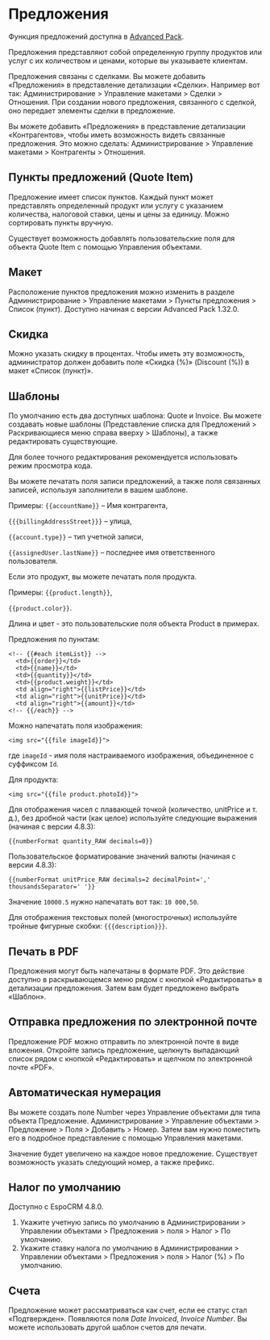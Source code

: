 # Предложения

Функция предложений доступна в [Advanced Pack](https://www.espocrm.com/extensions/advanced-pack/).

Предложения представляют собой определенную группу продуктов или услуг с их количеством и ценами, которые вы указываете клиентам.

Предложения связаны с сделками. Вы можете добавить «Предложения» в представление детализации «Сделки». Например вот так: Администрирование > Управление макетами > Сделки > Отношения. При создании нового предложения, связанного с сделкой, оно передает элементы сделки в предложение.

Вы можете добавить «Предложения» в представление детализации «Контрагентов», чтобы иметь возможность видеть связанные предложения. Это можно сделать: Администрирование > Управление макетами > Контрагенты > Отношения.

## Пункты предложений (Quote Item)

Предложение имеет список пунктов. Каждый пункт может представлять определенный продукт или услугу с указанием количества, налоговой ставки, цены и цены за единицу. Можно сортировать пункты вручную.

Существует возможность добавлять пользовательские поля для объекта Quote Item с помощью Управления объектами.

## Макет 

Расположение пунктов предложения можно изменить в разделе Администрирование > Управление макетами > Пункты предложения > Список (пункт). Доступно начиная с версии Advanced Pack 1.32.0.

## Скидка

Можно указать скидку в процентах. Чтобы иметь эту возможность, администратор должен добавить поле «Скидка (%)» (Discount (%)) в макет «Список (пункт)».

## Шаблоны

По умолчанию есть два доступных шаблона: Quote и Invoice. Вы можете создавать новые шаблоны (Представление списка для Предложений > Раскривающиеся меню справа вверху > Шаблоны), а также редактировать существующие.

Для более точного редактирования рекомендуется использовать режим просмотра кода.

Вы можете печатать поля записи предложений, а также поля связанных записей, используя заполнители в вашем шаблоне.

Примеры:
`{{accountName}}` – Имя контрагента,

`{{{billingAddressStreet}}}` – улица,

`{{account.type}}` – тип учетной записи,

`{{assignedUser.lastName}}` – последнее имя ответственного пользователя.

Если это продукт, вы можете печатать поля продукта.

Примеры:
`{{product.length}}`, 

`{{product.color}}`.

Длина и цвет - это пользовательские поля объекта Product в примерах.

Предложения по пунктам:

```
<!-- {{#each itemList}} -->
  <td>{{order}}</td>
  <td>{{name}}</td>
  <td>{{quantity}}</td>
  <td>{{product.weight}}</td>
  <td align="right">{{listPrice}}</td>
  <td align="right">{{unitPrice}}</td>
  <td align="right">{{amount}}</td>
<!-- {{/each}} -->
```

Можно напечатать поля изображения:

```
<img src="{{file imageId}}">
```
где `imageId` - имя поля настраиваемого изображения, объединенное с суффиксом `Id`.

Для продукта:
```
<img src="{{file product.photoId}}">
```

Для отображения чисел с плавающей точкой (количество, unitPrice и т. д.), без дробной части (как целое) используйте следующие выражения (начиная с версии 4.8.3):
```
{{numberFormat quantity_RAW decimals=0}}
```

Пользовательское форматирование значений валюты (начиная с версии 4.8.3):
```
{{numberFormat unitPrice_RAW decimals=2 decimalPoint=',' thousandsSeparator=' '}}
```
Значение `10000.5` нужно напечатать вот так: `10 000,50`.

Для отображения текстовых полей (многострочных) используйте тройные фигурные скобки: `{{{description}}}`.

## Печать в PDF

Предложения могут быть напечатаны в формате PDF. Это действие доступно в раскрывающемся меню рядом с кнопкой «Редактировать» в детализации предложения. Затем вам будет предложено выбрать «Шаблон».

## Отправка предложения по электронной почте

Предложение PDF можно отправить по электронной почте в виде вложения. Откройте запись предложение, щелкнуть выпадающий список рядом с кнопкой «Редактировать» и щелчком по электронной почте «PDF».

## Автоматическая нумерация

Вы можете создать поле Number через Управление объектами для типа объекта Предложение. Администрирование > Управление объектами > Предложение > Поля > Добавить > Номер. Затем вам нужно поместить его в подробное представление с помощью Управления макетами.

Значение будет увеличено на каждое новое предложение. Существует возможность указать следующий номер, а также префикс.

## Налог по умолчанию

Доступно с EspoCRM 4.8.0.

1. Укажите учетную запись по умолчанию в Администрировании > Управлении объектами > Предложения > поля > Налог > По умолчанию.
2. Укажите ставку налога по умолчанию в Администрировании > Управлении объектами > Предложения > поля > Налог (%) > По умолчанию.

## Счета

Предложение может рассматриваться как счет, если ее статус стал «Подтвержден». Появляются поля _Date Invoiced_, _Invoice Number_. Вы можете использовать другой шаблон счетов для печати.
